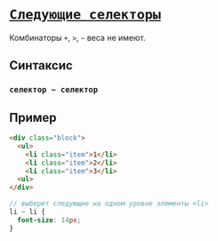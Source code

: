 # [`Следующие селекторы`](../index.md)

Комбинаторы `+`, `>`, `~` веса не имеют.

## Синтаксис

### `селектор ~ селектор`

## Пример

```html
<div class="block">
  <ul>
    <li class="item">1</li>
    <li class="item">2</li>
    <li class="item">3</li>
  <ul>
</div>
```

```scss
// выберет следующие на одном уровне элементы <li>
li ~ li {
  font-size: 14px;
}
```
